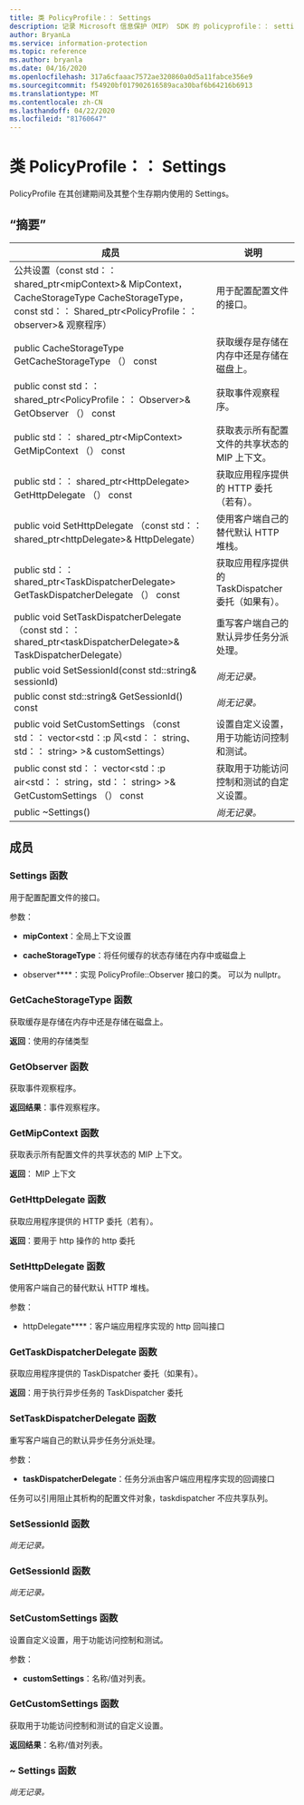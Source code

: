 ```yaml
---
title: 类 PolicyProfile：： Settings
description: 记录 Microsoft 信息保护（MIP） SDK 的 policyprofile：： settings 类。
author: BryanLa
ms.service: information-protection
ms.topic: reference
ms.author: bryanla
ms.date: 04/16/2020
ms.openlocfilehash: 317a6cfaaac7572ae320860a0d5a11fabce356e9
ms.sourcegitcommit: f54920bf017902616589aca30baf6b64216b6913
ms.translationtype: MT
ms.contentlocale: zh-CN
ms.lasthandoff: 04/22/2020
ms.locfileid: "81760647"
---
```

# <a name="class-policyprofilesettings"></a>类 PolicyProfile：： Settings 
PolicyProfile 在其创建期间及其整个生存期内使用的 Settings。
  
## <a name="summary"></a>“摘要”
 成员                        | 说明                                
--------------------------------|---------------------------------------------
公共设置（const std：： shared_ptr\<mipContext\>& MipContext，CacheStorageType CacheStorageType，const std：： Shared_ptr\<PolicyProfile：： observer\>& 观察程序）  |  用于配置配置文件的接口。
public CacheStorageType GetCacheStorageType （） const  |  获取缓存是存储在内存中还是存储在磁盘上。
public const std：： shared_ptr\<PolicyProfile：： Observer\>& GetObserver （） const  |  获取事件观察程序。
public std：： shared_ptr\<MipContext\> GetMipContext （） const  |  获取表示所有配置文件的共享状态的 MIP 上下文。
public std：： shared_ptr\<HttpDelegate\> GetHttpDelegate （） const  |  获取应用程序提供的 HTTP 委托（若有）。
public void SetHttpDelegate （const std：： shared_ptr\<httpDelegate\>& HttpDelegate）  |  使用客户端自己的替代默认 HTTP 堆栈。
public std：： shared_ptr\<TaskDispatcherDelegate\> GetTaskDispatcherDelegate （） const  |  获取应用程序提供的 TaskDispatcher 委托（如果有）。
public void SetTaskDispatcherDelegate （const std：： shared_ptr\<taskDispatcherDelegate\>& TaskDispatcherDelegate）  |  重写客户端自己的默认异步任务分派处理。
public void SetSessionId(const std::string& sessionId)  | _尚无记录。_
public const std::string& GetSessionId() const  | _尚无记录。_
public void SetCustomSettings （const std：： vector\<std：:p 风\<std：： string、std：： string\> \>& customSettings）  |  设置自定义设置，用于功能访问控制和测试。
public const std：： vector\<std：:p air\<std：： string，std：： string\> \>& GetCustomSettings （） const  |  获取用于功能访问控制和测试的自定义设置。
public ~Settings()  | _尚无记录。_
  
## <a name="members"></a>成员
  
### <a name="settings-function"></a>Settings 函数
用于配置配置文件的接口。

参数：  
* **mipContext**：全局上下文设置 


* **cacheStorageType**：将任何缓存的状态存储在内存中或磁盘上 


* observer****：实现 PolicyProfile::Observer 接口的类。 可以为 nullptr。


  
### <a name="getcachestoragetype-function"></a>GetCacheStorageType 函数
获取缓存是存储在内存中还是存储在磁盘上。

  
**返回**：使用的存储类型
  
### <a name="getobserver-function"></a>GetObserver 函数
获取事件观察程序。

  
**返回结果**：事件观察程序。
  
### <a name="getmipcontext-function"></a>GetMipContext 函数
获取表示所有配置文件的共享状态的 MIP 上下文。

  
**返回**： MIP 上下文
  
### <a name="gethttpdelegate-function"></a>GetHttpDelegate 函数
获取应用程序提供的 HTTP 委托（若有）。

  
**返回**：要用于 http 操作的 http 委托
  
### <a name="sethttpdelegate-function"></a>SetHttpDelegate 函数
使用客户端自己的替代默认 HTTP 堆栈。

参数：  
* httpDelegate****：客户端应用程序实现的 http 回叫接口


  
### <a name="gettaskdispatcherdelegate-function"></a>GetTaskDispatcherDelegate 函数
获取应用程序提供的 TaskDispatcher 委托（如果有）。

  
**返回**：用于执行异步任务的 TaskDispatcher 委托
  
### <a name="settaskdispatcherdelegate-function"></a>SetTaskDispatcherDelegate 函数
重写客户端自己的默认异步任务分派处理。

参数：  
* **taskDispatcherDelegate**：任务分派由客户端应用程序实现的回调接口


任务可以引用阻止其析构的配置文件对象，taskdispatcher 不应共享队列。
  
### <a name="setsessionid-function"></a>SetSessionId 函数
_尚无记录。_

  
### <a name="getsessionid-function"></a>GetSessionId 函数
_尚无记录。_

  
### <a name="setcustomsettings-function"></a>SetCustomSettings 函数
设置自定义设置，用于功能访问控制和测试。

参数：  
* **customSettings**：名称/值对列表。


  
### <a name="getcustomsettings-function"></a>GetCustomSettings 函数
获取用于功能访问控制和测试的自定义设置。

  
**返回结果**：名称/值对列表。
  
### <a name="settings-function"></a>~ Settings 函数
_尚无记录。_
